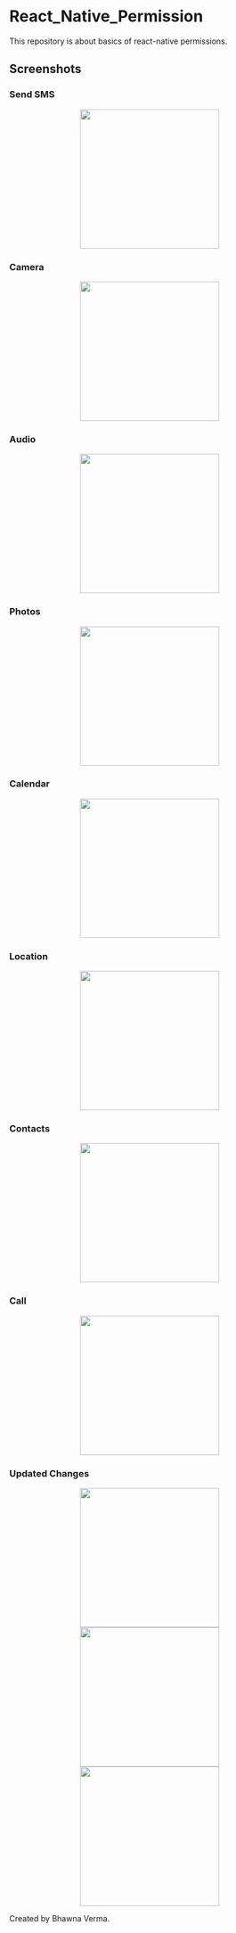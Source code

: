 # React_Native_Permission
This repository is about basics of react-native permissions. 

## Screenshots

### Send SMS
<div align="center">
  <img src="images/S1.png" width="250">
  </div>


### Camera
<div align="center">
  <img src="images/S2.png" width="250">
  </div>
  
  
### Audio
<div align="center">
  <img src="images/S3.png" width="250">
  </div>
  

### Photos
<div align="center">
  <img src="images/S4.png" width="250">
  </div>
  
  
### Calendar
<div align="center">
  <img src="images/S5.png" width="250">
  </div>
  
  
### Location
<div align="center">
  <img src="images/S6.png" width="250">
  </div>
  
  ### Contacts
<div align="center">
  <img src="images/S7.png" width="250">
  </div>
  
  
  
  ### Call
<div align="center">
  <img src="images/S8.png" width="250">
  </div>
  
  
   ###  Updated Changes 
<div align="center">
  <img src="images/S9.png" width="250">
  </div>
  

<div align="center">
  <img src="images/S10.png" width="250">
  </div>
  

<div align="center">
  <img src="images/S11.png" width="250">
  </div>

Created by Bhawna Verma.
